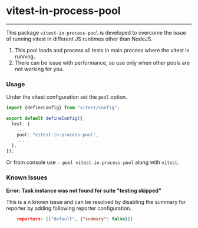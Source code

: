 # vitest-in-process-pool

---

This package `vitest-in-process-pool` is developed to overcome the issue of running vitest in different JS runtimes other than NodeJS. 

1. This pool loads and process all tests in main process where the vitest is running.
2. There can be issue with performance, so use only when other pools are not working for you.

### Usage

Under the vitest configuration set the `pool` option.

```ts
import {defineConfig} from "vitest/config";

export default defineConfig({
  test: {
    ...
    pool: "vitest-in-process-pool",
    ...
  },
});
```

Or from console use `--pool vitest-in-process-pool` along with `vitest`.

### Known Issues

**Error: Task instance was not found for suite "testing skipped"**

This is a n known issue and can be resolved by disabling the summary for reporter by adding following reporter configuration.

```json
    reporters: [["default", {"summary": false}]]
```
